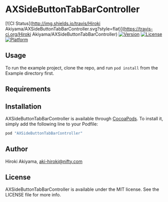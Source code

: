 # AXSideButtonTabBarController

[![CI Status](http://img.shields.io/travis/Hiroki Akiyama/AXSideButtonTabBarController.svg?style=flat)](https://travis-ci.org/Hiroki Akiyama/AXSideButtonTabBarController)
[![Version](https://img.shields.io/cocoapods/v/AXSideButtonTabBarController.svg?style=flat)](http://cocoapods.org/pods/AXSideButtonTabBarController)
[![License](https://img.shields.io/cocoapods/l/AXSideButtonTabBarController.svg?style=flat)](http://cocoapods.org/pods/AXSideButtonTabBarController)
[![Platform](https://img.shields.io/cocoapods/p/AXSideButtonTabBarController.svg?style=flat)](http://cocoapods.org/pods/AXSideButtonTabBarController)

## Usage

To run the example project, clone the repo, and run `pod install` from the Example directory first.

## Requirements

## Installation

AXSideButtonTabBarController is available through [CocoaPods](http://cocoapods.org). To install
it, simply add the following line to your Podfile:

```ruby
pod "AXSideButtonTabBarController"
```

## Author

Hiroki Akiyama, aki-hiroki@nifty.com

## License

AXSideButtonTabBarController is available under the MIT license. See the LICENSE file for more info.
